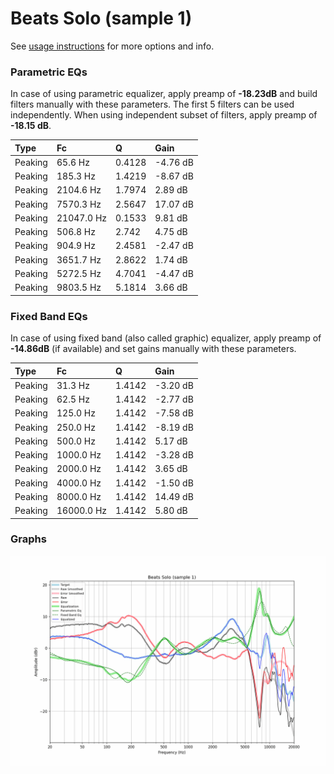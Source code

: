 # Beats Solo (sample 1)
See [usage instructions](https://github.com/jaakkopasanen/AutoEq#usage) for more options and info.

### Parametric EQs
In case of using parametric equalizer, apply preamp of **-18.23dB** and build filters manually
with these parameters. The first 5 filters can be used independently.
When using independent subset of filters, apply preamp of **-18.15 dB**.

| Type    | Fc         |      Q | Gain     |
|:--------|:-----------|:-------|:---------|
| Peaking | 65.6 Hz    | 0.4128 | -4.76 dB |
| Peaking | 185.3 Hz   | 1.4219 | -8.67 dB |
| Peaking | 2104.6 Hz  | 1.7974 | 2.89 dB  |
| Peaking | 7570.3 Hz  | 2.5647 | 17.07 dB |
| Peaking | 21047.0 Hz | 0.1533 | 9.81 dB  |
| Peaking | 506.8 Hz   | 2.742  | 4.75 dB  |
| Peaking | 904.9 Hz   | 2.4581 | -2.47 dB |
| Peaking | 3651.7 Hz  | 2.8622 | 1.74 dB  |
| Peaking | 5272.5 Hz  | 4.7041 | -4.47 dB |
| Peaking | 9803.5 Hz  | 5.1814 | 3.66 dB  |

### Fixed Band EQs
In case of using fixed band (also called graphic) equalizer, apply preamp of **-14.86dB**
(if available) and set gains manually with these parameters.

| Type    | Fc         |      Q | Gain     |
|:--------|:-----------|:-------|:---------|
| Peaking | 31.3 Hz    | 1.4142 | -3.20 dB |
| Peaking | 62.5 Hz    | 1.4142 | -2.77 dB |
| Peaking | 125.0 Hz   | 1.4142 | -7.58 dB |
| Peaking | 250.0 Hz   | 1.4142 | -8.19 dB |
| Peaking | 500.0 Hz   | 1.4142 | 5.17 dB  |
| Peaking | 1000.0 Hz  | 1.4142 | -3.28 dB |
| Peaking | 2000.0 Hz  | 1.4142 | 3.65 dB  |
| Peaking | 4000.0 Hz  | 1.4142 | -1.50 dB |
| Peaking | 8000.0 Hz  | 1.4142 | 14.49 dB |
| Peaking | 16000.0 Hz | 1.4142 | 5.80 dB  |

### Graphs
![](./Beats%20Solo%20(sample%201).png)
